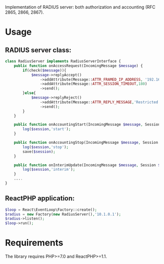 Implementation of RADIUS server: both authorization and accounting (RFC 2865, 2866, 2867).

# Usage
## RADIUS server class:
```php
class RadiusServer implements RadiusServerInterface {
    public function onAccessRequest(IncomingMessage $message) {
        if(check($message)){
            $message->replyAccept()
                ->addAttribute(Message::ATTR_FRAMED_IP_ADDRESS, '192.168.0.1')
                ->addAttribute(Message::ATTR_SESSION_TIMEOUT,180)
                ->send();
        }else{
            $message->replyReject()
                ->addAttribute(Message::ATTR_REPLY_MESSAGE,'Restricted')
                ->send();
        }
    }

    public function onAccountingStart(IncomingMessage $message, Session $session) {
        log($session,'start');
    }

    public function onAccountingStop(IncomingMessage $message, Session $session) {
        log($session,'stop');
        save($session);
    }

    public function onInterimUpdate(IncomingMessage $message, Session $session) {
        log($session,'interim');
    }
    ....
}
```
## ReactPHP application:
```php
$loop = React\EventLoop\Factory::create();
$radius = new Factory(new RadiusServer(),'10.1.0.1');
$radius->listen();
$loop->run();
```

# Requirements
The library requires PHP>=7.0 and ReactPHP>=1.1.
